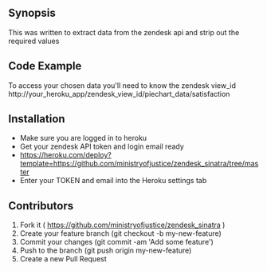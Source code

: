 ## Synopsis
This was written to extract data from the zendesk api and strip out the required values

## Code Example
To access your chosen data you'll need to know the zendesk view_id
http://your_heroku_app/zendesk_view_id/piechart_data/satisfaction

## Installation
* Make sure you are logged in to heroku
* Get your zendesk API token and login email ready
* https://heroku.com/deploy?template=https://github.com/ministryofjustice/zendesk_sinatra/tree/master
* Enter your TOKEN and email into the Heroku settings tab 

## Contributors
1. Fork it ( https://github.com/ministryofjustice/zendesk_sinatra )
2. Create your feature branch (git checkout -b my-new-feature)
3. Commit your changes (git commit -am 'Add some feature')
4. Push to the branch (git push origin my-new-feature)
5. Create a new Pull Request
